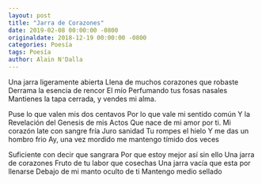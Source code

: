```yaml
---
layout: post
title: "Jarra de Corazones"
date: 2019-02-08 00:00:00 -0800
originaldate: 2018-12-19 00:00:00 -0800
categories: Poesía
tags: Poesía
author: Alain N'Dalla
---
```


Una jarra ligeramente abierta
Llena de muchos corazones que robaste
Derrama la esencia de rencor
El mío
Perfumando tus fosas nasales
Mantienes la tapa cerrada,
y vendes mi alma.

Puse lo que valen mis dos centavos
Por lo que vale mi sentido común
Y la Revelación del Genesis de mis Actos
Que nace de mi amor por ti.
Mi corazón late con sangre fría
Juro sanidad
Tu rompes el hielo
Y me das un hombro frio
Ay, una vez mordido me mantengo tímido dos veces

Suficiente con decir que sangrara
Por que estoy mejor así sin ello
Una jarra de corazones
Fruto de tu labor que cosechas
Una jarra vacía que esta por llenarse
Debajo de mi manto oculto de ti
Mantengo medio sellado

